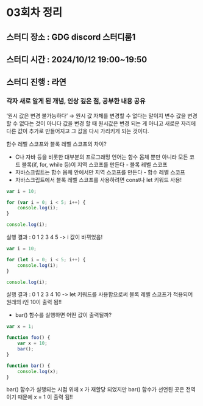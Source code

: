 # 03회차 정리
## 스터디 장소 : GDG discord 스터디룸1
## 스터디 시간 : 2024/10/12 19:00~19:50
## 스터디 진행 : 라연

### 각자 새로 알게 된 개념, 인상 깊은 점, 공부한 내용 공유

‘원시 값은 변경 불가능하다’ → 원시 값 자체를 변경할 수 없다는 말이지 변수 값을 변경할 수 없다는 것이 아니다
값을 변경 할 때 원시값은 변경 되는 게 아니고 새로운 자리에 다른 값이 추가로 만들어지고 그 값을 다시 가리키게 되는 것이다.

함수 레벨 스코프와 블록 레벨 스코프의 차이?
- C나 자바 등을 비롯한 대부분의 프로그래밍 언어는 함수 몸체 뿐만 아니라 모든 코드 블록(if, for, while 등)이 지역 스코프를 만든다 - 블록 레벨 스코프
- 자바스크립트는 함수 몸체 안에서만 지역 스코프를 만든다 - 함수 레벨 스코프
- 자바스크립트에서 블록 레벨 스코프를 사용하려면 const나 let 키워드 사용!
```jsx
var i = 10;

for (var i = 0; i < 5; i++) {
    console.log(i);
}

console.log(i);
```
실행 결과 : 0 1 2 3 4 5 -> i 값이 바뀌었음!
```jsx
var i = 10;

for (let i = 0; i < 5; i++) {
    console.log(i);
}

console.log(i);
```
실행 결과 : 0 1 2 3 4 10 -> let 키워드를 사용함으로써 블록 레벨 스코프가 적용되어 원래의 i인 10이 출력 됨!!

- bar() 함수를 실행하면 어떤 값이 출력될까?
```jsx
var x = 1;

function foo() {
	var x = 10;
	bar();
}

function bar() {
	console.log(x);
}
```
bar() 함수가 실행되는 시점 위에 x 가 재할당 되었지만 bar() 함수가 선언된 곳은 전역이기 때문에 x = 1 이 출력 됨!!

